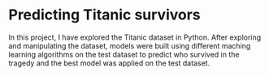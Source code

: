 # Predicting Titanic survivors
In this project, I have explored the Titanic dataset in Python. After exploring and manipulating the dataset, models were built using different maching learning algorithms on the test dataset to predict who survived in the tragedy and the best model was applied on the test dataset. 
